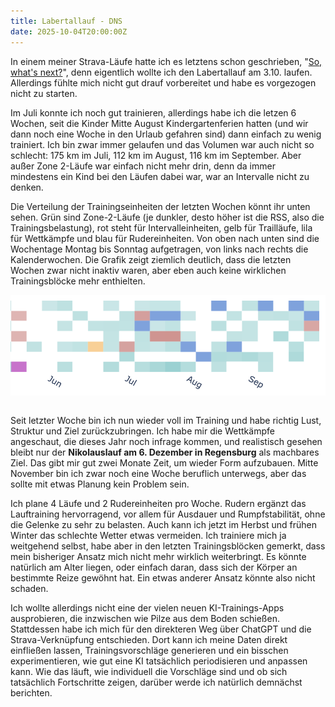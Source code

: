 ```yaml
---
title: Labertallauf - DNS
date: 2025-10-04T20:00:00Z
---
```


In einem meiner Strava-Läufe hatte ich es letztens schon geschrieben, "[So, what's next?](https://www.strava.com/activities/15949936884)", denn eigentlich wollte ich den Labertallauf am 3.10. laufen. Allerdings fühlte mich nicht gut drauf vorbereitet und habe es vorgezogen nicht zu starten.

Im Juli konnte ich noch gut trainieren, allerdings habe ich die letzen 6 Wochen, seit die Kinder Mitte August Kindergartenferien hatten (und wir dann noch eine Woche in den Urlaub gefahren sind) dann einfach zu wenig trainiert. Ich bin zwar immer gelaufen und das Volumen war auch nicht so schlecht: 175 km im Juli, 112 km im August, 116 km im September. Aber außer Zone 2-Läufe war einfach nicht mehr drin, denn da immer mindestens ein Kind bei den Läufen dabei war, war an Intervalle nicht zu denken.

Die Verteilung der Trainingseinheiten der letzten Wochen könnt ihr unten sehen. Grün sind Zone-2-Läufe (je dunkler, desto höher ist die RSS, also die Trainingsbelastung), rot steht für Intervalleinheiten, gelb für Trailläufe, lila für Wettkämpfe und blau für Rudereinheiten. Von oben nach unten sind die Wochentage Montag bis Sonntag aufgetragen, von links nach rechts die Kalenderwochen. Die Grafik zeigt ziemlich deutlich, dass die letzten Wochen zwar nicht inaktiv waren, aber eben auch keine wirklichen Trainingsblöcke mehr enthielten.

[<img src='/assets/images/2025/training_labertal.png' class='w-3/5' align='center' />](/assets/images/2025/training_labertal.png)<br><br>

Seit letzter Woche bin ich nun wieder voll im Training und habe richtig Lust, Struktur und Ziel zurückzubringen. Ich habe mir die Wettkämpfe angeschaut, die dieses Jahr noch infrage kommen, und realistisch gesehen bleibt nur der **Nikolauslauf am 6. Dezember in Regensburg** als machbares Ziel. Das gibt mir gut zwei Monate Zeit, um wieder Form aufzubauen. Mitte November bin ich zwar noch eine Woche beruflich unterwegs, aber das sollte mit etwas Planung kein Problem sein.

Ich plane 4 Läufe und 2 Rudereinheiten pro Woche. Rudern ergänzt das Lauftraining hervorragend, vor allem für Ausdauer und Rumpfstabilität, ohne die Gelenke zu sehr zu belasten. Auch kann ich jetzt im Herbst und frühen Winter das schlechte Wetter etwas vermeiden. Ich trainiere mich ja weitgehend selbst, habe aber in den letzten Trainingsblöcken gemerkt, dass mein bisheriger Ansatz mich nicht mehr wirklich weiterbringt. Es könnte natürlich am Alter liegen, oder einfach daran, dass sich der Körper an bestimmte Reize gewöhnt hat. Ein etwas anderer Ansatz könnte also nicht schaden.

Ich wollte allerdings nicht eine der vielen neuen KI-Trainings-Apps ausprobieren, die inzwischen wie Pilze aus dem Boden schießen. Stattdessen habe ich mich für den direkteren Weg über ChatGPT und die Strava-Verknüpfung entschieden. Dort kann ich meine Daten direkt einfließen lassen, Trainingsvorschläge generieren und ein bisschen experimentieren, wie gut eine KI tatsächlich periodisieren und anpassen kann. Wie das läuft, wie individuell die Vorschläge sind und ob sich tatsächlich Fortschritte zeigen, darüber werde ich natürlich demnächst berichten. <br><br>

